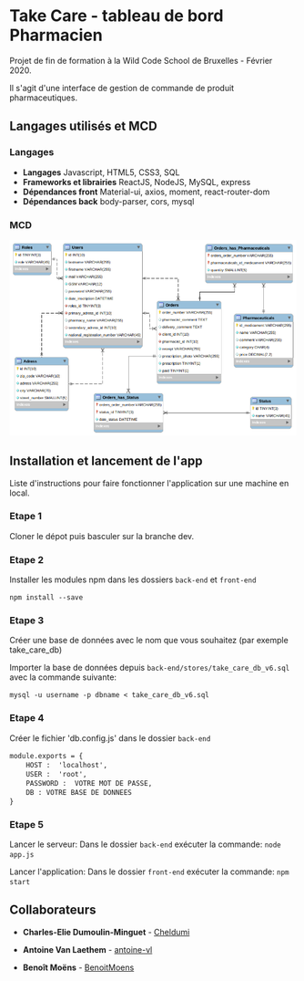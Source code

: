 # Take Care - tableau de bord Pharmacien

Projet de fin de formation à la Wild Code School de Bruxelles - Février 2020.

Il s'agit d'une interface de gestion de commande de produit pharmaceutiques.

## Langages utilisés et MCD

### Langages

* **Langages** Javascript, HTML5, CSS3, SQL
* **Frameworks et librairies** ReactJS, NodeJS, MySQL, express
* **Dépendances front** Material-ui, axios, moment, react-router-dom
* **Dépendances back** body-parser, cors, mysql

### MCD

![modèle conceptuel de données](Images-readme/take_care_db_model-v5.png)

## Installation et lancement de l'app

Liste d'instructions pour faire fonctionner l'application sur une machine en local.

### Etape 1

Cloner le dépot puis basculer sur la branche dev.

### Etape 2

Installer les modules npm dans les dossiers `back-end` et `front-end`

```
npm install --save
```

### Etape 3

Créer une base de données avec le nom que vous souhaitez (par exemple take_care_db)

Importer la base de données depuis `back-end/stores/take_care_db_v6.sql` avec la commande suivante:

```
mysql -u username -p dbname < take_care_db_v6.sql
```

### Etape 4

Créer le fichier 'db.config.js' dans le dossier `back-end`

```
module.exports = {
    HOST :  'localhost', 
    USER :  'root', 
    PASSWORD :  VOTRE MOT DE PASSE,
    DB : VOTRE BASE DE DONNEES
}
```

### Etape 5

Lancer le serveur:
    Dans le dossier `back-end` exécuter la commande: `node app.js`

Lancer l'application:
    Dans le dossier `front-end` exécuter la commande: `npm start`

## Collaborateurs

* **Charles-Elie Dumoulin-Minguet** - [Cheldumi](https://github.com/Cheldumi)

* **Antoine Van Laethem** - [antoine-vl](https://github.com/antoine-vl)

* **Benoît Moëns** - [BenoitMoens](https://github.com/BenoitMoens)
